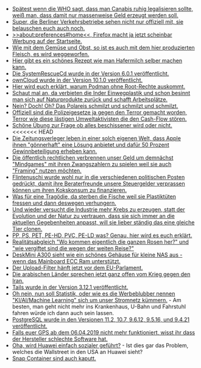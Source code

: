 * [Spätest wenn die WHO sagt, dass man Canabis ruhig legalisieren sollte, weiß man, dass damit nur massenweise Geld erzeugt werden soll.](https://blog.fefe.de/?ts=a29ed935)
* [Super, die Berliner Verkehrsbetriebe sehen nicht nur offiziell mit, sie belauschen euch auch noch.](https://blog.fefe.de/?ts=a29ed949)
* [>>about:preferences#home<<, Firefox macht ja jetzt scheinbar Werbung auf der Startseite.](https://blog.fefe.de/?ts=a29ed846)
* [Wie mit dem Gemüse und Obst, so ist es auch mit dem hier produzierten Fleisch, es wird weggeworfen.](https://netzfrauen.org/2019/02/10/fleisch-4/)
* [Hier gibt es ein schönes Rezept wie man Hafermilch selber machen kann.](https://www.smarticular.net/hafermilch-aus-haferflocken-selber-machen-rezept/)
* [Die SystemRescueCd wurde in der Version 6.0.1 veröffentlicht.](https://www.planet3dnow.de/cms/44420-systemrescuecd-6-0-1/)
* [ownCloud wurde in der Version 10.1.0 veröffentlicht.](https://www.pro-linux.de/news/1/26757/owncloud-server-1010-integriert-microsoft-office-online.html)
* [Hier wird euch erklärt, warum Podman ohne Root-Rechte auskommt.](https://opensource.com/article/19/2/how-does-rootless-podman-work)
* [Schaut mal an, da verbieten die Inder Einwegplastik und schon besinnt man sich auf Naturprodukte zurück und schafft Arbeitsplätze.](https://netzfrauen.org/2019/02/11/plastic-9/)
* [Nein? Doch! Oh? Das Polareis schmilzt und schmilzt und schmilzt.](https://netzfrauen.org/2019/02/12/klima/)
* [Offiziell sind die Polizeigesetze ja gegen den Terror gemacht worden, Terror wie diese lästigen Umweltaktivisten die den Cash-Flow stören.](https://blog.fefe.de/?ts=a29c0316)
* [Schöne Übung zur Frage ob alles beschissener wird oder nicht.](https://blog.fefe.de/?ts=a29c7ff0)
<<<<<<< HEAD
* [Die Zeitungsverleger leben in einer solch eigenen Welt, dass Apple ihnen "gönnerhaft" eine Lösung anbietet und dafür 50 Prozent Gewinnbeteiligung erheben kann.](https://blog.fefe.de/?ts=a29d5871)
* [Die öffentlich rechtlichen verbrennen unser Geld um demnächst "Mindgames" mit ihren Zwangszahlern zu spielen weil sie auch "Framing" nutzen möchten.](https://blog.fefe.de/?ts=a29da961)
* [Flintenuschi wurde wohl nur in die verschiedenen politischen Posten gedrückt, damit ihre Beraterfreunde unsere Steuergelder verprassen können um ihren Kokskonsum zu finanzieren.](https://www.neopresse.com/gesellschaft/die-liste-des-schreckens-wo-von-der-leyen-war-kam-die-dicke-beraterrechnung/)
* [Was für eine Tragödie, da sterben die Fische weil sie Plastiktüten fressen und dann deswegen verhungern.](https://netzfrauen.org/2019/02/12/plastic-10/)
* [Und wieder versucht die Industrie mehr Krebs zu erzeugen, statt der Evolution und der Natur zu vertrauen, dass sie sich immer an die aktuellen Gegebenheiten anpasst, will sie lieber ständig das eine gleiche Tier clonen.](https://netzfrauen.org/2019/02/12/gmo-5/)
* [PP, PS, PET, PE-HD, PVC, PE-LD was? Genau, hier wird es euch erklärt.](https://www.smarticular.net/plastik-erkennen-kunststoff-recycling-schaedlich-nummern-symbol/)
* [Realitätsabgleich "Wo kommen eigentlich die ganzen Rosen her?" und "wie vergiftet sind die wegen der weiten Reise?"](https://netzfrauen.org/2019/02/13/valentines-day/)
* [DeskMini A300 sieht wie ein schönes Gehäuse für kleine NAS aus - wenn das Mainboard ECC Ram unterstützt.](https://www.planet3dnow.de/cms/44508-asrocks-amd-mini-stx-plattform-deskmini-a300-ab-maerz-erhaeltlich/)
* [Der Upload-Filter hänft jetzt vor dem EU-Parlament.](https://blog.fefe.de/?ts=a29abb1d)
* [Die arabischen Länder sprechen jetzt ganz offen vom Krieg gegen den Iran.](https://blog.fefe.de/?ts=a29ababd)
* [Tails wurde in der Version 3.12.1 veröffentlicht.](https://www.pro-linux.de/news/1/26771/sicherheitsupdate-f%C3%BCr-tails.html)
* [Oh nein, nun soll Statistik, oder wie es die Werbeblubber nennen "KI/AI/Machine Learning" sich um unser Stromnetz kümmern.](http://www.sonnenseite.com/de/wissenschaft/kuenstliche-intelligenz-fuer-sichere-stromnetze.html) - Am besten, man geht nicht mehr ins Krankenhaus, U-Bahn und Fahrstuhl fahren würde ich dann auch sein lassen.
* [PostgreSQL wurde in den Versionen 11.2, 10.7, 9.6.12, 9.5.16, und 9.4.21 veröffentlicht.](https://lwn.net/Articles/779781/rss)
* [Falls euer GPS ab dem 06.04.2019 nicht mehr funktioniert, wisst ihr dass der Hersteller schlechte Software hat.](https://blog.fefe.de/?ts=a29bad42)
* [Oha, wird Huawei einfach sozialer geführt?](https://blog.fefe.de/?ts=a29ba6f5) - Ist dies gar das Problem, welches die Wallstreet in den USA an Huawei sieht?
* [Snap Container sind auch kaputt.](https://initblog.com/2019/dirty-sock/)
